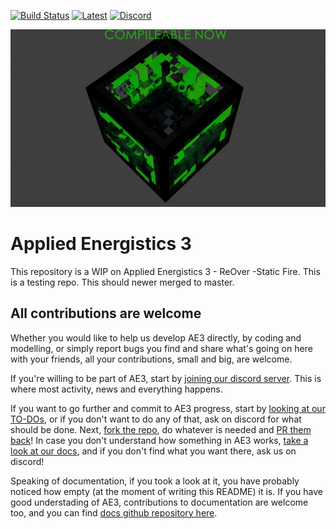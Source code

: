 [![Build Status](https://travis-ci.org/AEModernMCPort/Applied-Energistics-3-ReOver.svg?branch=codename-andromeda)](https://travis-ci.org/AEModernMCPort/Applied-Energistics-3-ReOver) [![Latest](http://github-release-version.herokuapp.com/github/AEModernMCPort/Applied-Energistics-3-ReOver/release.svg?style=flat)](https://github.com/AEModernMCPort/Applied-Energistics-3-ReOver/releases/latest) [![Discord](https://img.shields.io/discord/219142420112211981.svg?label=Discord)](https://discord.gg/bwq3k79)

![Logo](logo.gif)

# Applied Energistics 3

This repository is a WIP on Applied Energistics 3 - ReOver -Static Fire.
This is a testing repo.
This should newer merged to master. 

## All contributions are welcome

Whether you would like to help us develop AE3 directly, by coding and modelling, or simply report bugs you find and share what's going on here with your friends, all your contributions, small and big, are welcome.

If you're willing to be part of AE3, start by [joining our discord server](https://discord.gg/bwq3k79). This is where most activity, news and everything happens.

If you want to go further and commit to AE3 progress, start by [looking at our TO-DOs](https://github.com/AEModernMCPort/Applied-Energistics-3-ReOver/issues?q=is%3Aissue+is%3Aopen+label%3A%22Type%3A+TODO%22), or if you don't want to do any of that, ask on discord for what should be done. Next, [fork the repo](https://github.com/AEModernMCPort/Applied-Energistics-3-ReOver#fork-destination-box), do whatever is needed and [PR them back](https://github.com/AEModernMCPort/Applied-Energistics-3-ReOver/compare)!
In case you don't understand how something in AE3 works, [take a look at our docs](https://aemodernmcport.gitbooks.io/applied-energistics-3-docs/), and if you don't find what you want there, ask us on discord!

Speaking of documentation, if you took a look at it, you have probably noticed how empty (at the moment of writing this README) it is. If you have good understading of AE3, contributions to documentation are welcome too, and you can find [docs github repository here](https://github.com/AEModernMCPort/Applied-Energistics-3-Docs).
